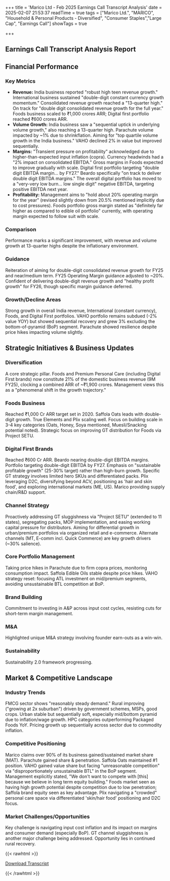 +++
title = 'Marico Ltd - Feb 2025 Earnings Call Transcript Analysis'
date = 2025-02-07 21:53:37
readTime = true
tags = ["Marico Ltd.", "MARICO", "Household & Personal Products - Diversified", "Consumer Staples","Large Cap", "Earnings Call"]
showTags = true

+++



## Earnings Call Transcript Analysis Report
## Financial Performance

### Key Metrics

*   **Revenue:** India business reported "robust high teen revenue growth." International business sustained "double-digit constant currency growth momentum." Consolidated revenue growth reached a "13-quarter high." On track for "double digit consolidated revenue growth for the full year." Foods business scaled to ₹1,000 crores ARR; Digital first portfolio reached ₹600 crores ARR.
*   **Volume Growth:** India business saw a "sequential uptick in underlying volume growth," also reaching a 13-quarter high. Parachute volume impacted by ~1% due to shrinkflation. Aiming for "top quartile volume growth in the India business." VAHO declined 2% in value but improved sequentially.
*   **Margins:** "Transient pressure on profitability" acknowledged due to higher-than-expected input inflation (copra). Currency headwinds had a "2% impact on consolidated EBITDA." Gross margins in Foods expected to improve gradually with scale. Digital first portfolio targeting "double digit EBITDA margin... by FY27." Beardo specifically "on track to deliver double digit EBITDA margins." The overall digital portfolio has moved to a "very-very low burn... low single digit" negative EBITDA, targeting positive EBITDA next year.
*   **Profitability:** Management aims to "hold about 20% operating margin for the year" (revised slightly down from 20.5% mentioned implicitly due to cost pressures). Foods portfolio gross margin stated as "definitely far higher as compared to edible oil portfolio" currently, with operating margin expected to follow suit with scale.

### Comparison

Performance marks a significant improvement, with revenue and volume growth at 13-quarter highs despite the inflationary environment.

### Guidance

Reiteration of aiming for double-digit consolidated revenue growth for FY25 and near/medium term. FY25 Operating Margin guidance adjusted to ~20%. Confident of delivering double-digit revenue growth and "healthy profit growth" for FY26, though specific margin guidance deferred.

### Growth/Decline Areas

Strong growth in overall India revenue, International (constant currency), Foods, and Digital First portfolios. VAHO portfolio remains subdued (-2% value YOY) but showed sequential recovery and grew 3% excluding the bottom-of-pyramid (BoP) segment. Parachute showed resilience despite price hikes impacting volume slightly.

## Strategic Initiatives & Business Updates

### Diversification

A core strategic pillar. Foods and Premium Personal Care (including Digital First brands) now constitute 21% of the domestic business revenue (9M FY25), clocking a combined ARR of ~₹1,900 crores. Management views this as a "phenomenal shift in the growth trajectory."

### Foods Business

Reached ₹1,000 Cr ARR target set in 2020. Saffola Oats leads with double-digit growth. True Elements and Plix scaling well. Focus on building scale in 3-4 key categories (Oats, Honey, Soya mentioned, Muesli/Snacking potential noted). Strategic focus on improving GT distribution for Foods via Project SETU.

### Digital First Brands

Reached ₹600 Cr ARR. Beardo nearing double-digit EBITDA margins. Portfolio targeting double-digit EBITDA by FY27. Emphasis on "sustainable profitable growth" (25-30% target) rather than high-burn growth. Specific GT strategy involves limited hero SKUs and differentiated packs. Plix leveraging D2C, diversifying beyond ACV, positioning as 'hair and skin food', and exploring international markets (ME, US). Marico providing supply chain/R&D support.

### Channel Strategy

Proactively addressing GT sluggishness via "Project SETU" (extended to 11 states), segregating packs, MOP implementation, and easing working capital pressure for distributors. Aiming for differential growth in urban/premium portfolios via organized retail and e-commerce. Alternate channels (MT, E-comm incl. Quick Commerce) are key growth drivers (~30% salience).

### Core Portfolio Management

Taking price hikes in Parachute due to firm copra prices, monitoring consumption impact. Saffola Edible Oils stable despite price hikes. VAHO strategy reset: focusing ATL investment on mid/premium segments, avoiding unsustainable BTL competition at BoP.

### Brand Building

Commitment to investing in A&P across input cost cycles, resisting cuts for short-term margin management.

### M&A

Highlighted unique M&A strategy involving founder earn-outs as a win-win.

### Sustainability

Sustainability 2.0 framework progressing.

## Market & Competitive Landscape

### Industry Trends

FMCG sector shows "reasonably steady demand." Rural improving ("growing at 2x suburban") driven by government schemes, MSPs, good crops. Urban stable but sequentially soft, especially mid/bottom pyramid due to inflation/wage growth. HPC categories outperforming Packaged Foods YoY. Pricing growth up sequentially across sector due to commodity inflation.

### Competitive Positioning

Marico claims over 90% of its business gained/sustained market share (MAT). Parachute gained share & penetration. Saffola Oats maintained #1 position. VAHO gained value share but facing "unreasonable competition" via "disproportionately unsustainable BTL" in the BoP segment. Management explicitly stated, "We don't want to compete with [this] because we believe in long term equity building." Foods market seen as having high growth potential despite competition due to low penetration; Saffola brand equity seen as key advantage. Plix navigating a "crowded" personal care space via differentiated 'skin/hair food' positioning and D2C focus.

### Market Challenges/Opportunities

Key challenge is navigating input cost inflation and its impact on margins and consumer demand (especially BoP). GT channel sluggishness is another major challenge being addressed. Opportunity lies in continued rural recovery.



{{< rawhtml >}}

<div class="button-container">    
    <a href="https://www.bseindia.com/stockinfo/AnnPdfOpen.aspx?Pname=c476f2d5-0f03-4c96-8d09-676afb3f4da6.pdf" target="_blank" class="report-button">
      <i class="fas fa-file-pdf"></i> Download Transcript
    </a>
</div>
    
{{< /rawhtml >}}
